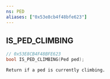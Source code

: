 ```yaml
---
ns: PED
aliases: ["0x53e8cb4f48bfe623"]
---
```

## IS_PED_CLIMBING

```c
// 0x53E8CB4F48BFE623
bool IS_PED_CLIMBING(Ped ped);
```

```
Return if a ped is currently climbing.
```
